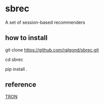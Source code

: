 # sbrec
A set of session-based recommenders

## how to install

git clone https://github.com/ralgond/sbrec.git

cd sbrec

pip install .

## reference

[TRON](https://github.com/otto-de/TRON)
